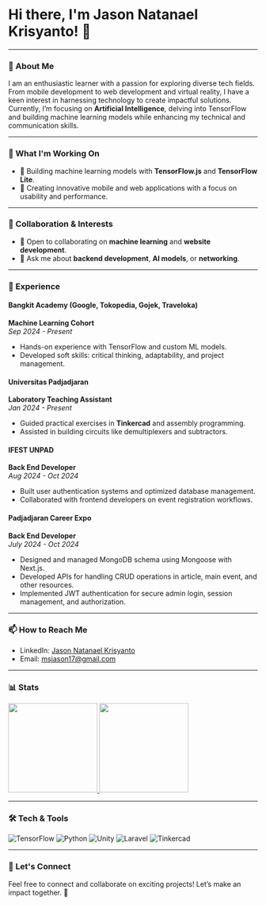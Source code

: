 # Hi there, I'm Jason Natanael Krisyanto! 👋

---

### 🌟 About Me

I am an enthusiastic learner with a passion for exploring diverse tech fields. From mobile development to web development and virtual reality, I have a keen interest in harnessing technology to create impactful solutions. Currently, I’m focusing on **Artificial Intelligence**, delving into TensorFlow and building machine learning models while enhancing my technical and communication skills.

---

### 🚀 What I'm Working On

- 🔭 Building machine learning models with **TensorFlow.js** and **TensorFlow Lite**.
- 📱 Creating innovative mobile and web applications with a focus on usability and performance.

---

### 👯 Collaboration & Interests

- 🤝 Open to collaborating on **machine learning** and **website development**.
- 💬 Ask me about **backend development**, **AI models**, or **networking**.

---

### 💼 Experience

#### **Bangkit Academy (Google, Tokopedia, Gojek, Traveloka)**
**Machine Learning Cohort**  
*Sep 2024 - Present*
- Hands-on experience with TensorFlow and custom ML models.
- Developed soft skills: critical thinking, adaptability, and project management.

#### **Universitas Padjadjaran**
**Laboratory Teaching Assistant**  
*Jan 2024 - Present*
- Guided practical exercises in **Tinkercad** and assembly programming.
- Assisted in building circuits like demultiplexers and subtractors.

<!--- #### **Himatif FMIPA Unpad**
**Head of Scientific Department**  
*Jan 2024 - Dec 2024*
- Enhanced academic performance through educational programs and peer tutoring.
- Initiated a YouTube channel for academic content. -->

#### **IFEST UNPAD**
**Back End Developer**  
*Aug 2024 - Oct 2024*
- Built user authentication systems and optimized database management.
- Collaborated with frontend developers on event registration workflows.

#### **Padjadjaran Career Expo**
**Back End Developer**  
*July 2024 - Oct 2024*
- Designed and managed MongoDB schema using Mongoose with Next.js.
- Developed APIs for handling CRUD operations in article, main event, and other resources.
- Implemented JWT authentication for secure admin login, session management, and authorization.

---

### 📫 How to Reach Me

- LinkedIn: [Jason Natanael Krisyanto](https://www.linkedin.com/in/jason-natanael-krisyanto-b667692b9/)
- Email: [msjason17@gmail.com](msjason17@gmail.com)

---

### 📊 Stats
<p align="left">
<a href="https://github.com/penuliscode">
  <img height="180em" src="https://github-readme-stats-eight-theta.vercel.app/api?username=JasonMs17&show_icons=true&theme=algolia&include_all_commits=true&count_private=true"/>
  <img height="180em" src="https://github-readme-stats-eight-theta.vercel.app/api/top-langs/?username=JasonMs17&theme=algolia"/>
</a>
</p>

---

### 🛠️ Tech & Tools

![TensorFlow](https://img.shields.io/badge/TensorFlow-%23FF6F00.svg?style=flat&logo=tensorflow&logoColor=white)
![Python](https://img.shields.io/badge/Python-%233776AB.svg?style=flat&logo=python&logoColor=white)
![Unity](https://img.shields.io/badge/Unity-%23000000.svg?style=flat&logo=unity&logoColor=white)
![Laravel](https://img.shields.io/badge/Laravel-%23FF2D20.svg?style=flat&logo=laravel&logoColor=white)
![Tinkercad](https://img.shields.io/badge/Tinkercad-%23008080.svg?style=flat&logo=autodesk&logoColor=white)

---

### 🎯 Let's Connect

Feel free to connect and collaborate on exciting projects! Let’s make an impact together. 🚀


